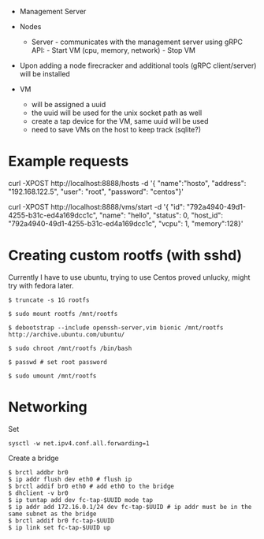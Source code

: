 - Management Server
- Nodes
    - Server - communicates with the management server using gRPC
        API:
            - Start VM (cpu, memory, network)
            - Stop VM

- Upon adding a node firecracker and additional tools (gRPC client/server) will be installed

- VM
    - will be assigned a uuid
    - the uuid will be used for the unix socket path as well
    - create a tap device for the VM, same uuid will be used
    - need to save VMs on the host to keep track (sqlite?)


# Example requests
curl -XPOST http://localhost:8888/hosts -d '{ "name":"hosto", "address": "192.168.122.5", "user": "root", "password": "centos"}'

curl -XPOST http://localhost:8888/vms/start -d '{ "id": "792a4940-49d1-4255-b31c-ed4a169dcc1c", "name": "hello", "status": 0, "host_id": "792a4940-49d1-4255-b31c-ed4a169dcc1c", "vcpu": 1, "memory":128}'


# Creating custom rootfs (with sshd)

Currently I have to use ubuntu, trying to use Centos proved unlucky, might try with fedora later.

```
$ truncate -s 1G rootfs 

$ sudo mount rootfs /mnt/rootfs

$ debootstrap --include openssh-server,vim bionic /mnt/rootfs http://archive.ubuntu.com/ubuntu/

$ sudo chroot /mnt/rootfs /bin/bash

$ passwd # set root password

$ sudo umount /mnt/rootfs
```

# Networking
Set
```
sysctl -w net.ipv4.conf.all.forwarding=1
```
Create a bridge
```
$ brctl addbr br0
$ ip addr flush dev eth0 # flush ip
$ brctl addif br0 eth0 # add eth0 to the bridge
$ dhclient -v br0
$ ip tuntap add dev fc-tap-$UUID mode tap
$ ip addr add 172.16.0.1/24 dev fc-tap-$UUID # ip addr must be in the same subnet as the bridge
$ brctl addif br0 fc-tap-$UUID
$ ip link set fc-tap-$UUID up
 ```




